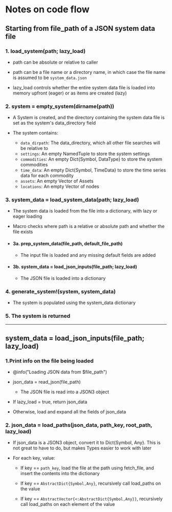 # Notes on code flow

## Starting from file_path of a JSON system data file

### 1. load_system(path; lazy_load)

- path can be absolute or relative to caller

- path can be a file name or a directory name, in which case the file name is assumed to be `system_data.json`

- lazy_load controls whether the entire system data file is loaded into memory upfront (eager) or as items are created (lazy)

### 2. system = empty_system(dirname(path))

- A System is created, and the directory containing the system data file is set as the system's data_directory field

- The system contains:
    - `data_dirpath`: The data_directory, which all other file searches will be relative to
    - `settings`: An empty NamedTuple to store the system settings
    - `commodities`: An empty Dict{Symbol, DataType} to store the system commodities
    - `time_data`: An empty Dict{Symbol, TimeData} to store the time series data for each commodity
    - `assets`: An empty Vector of Assets
    - `locations`: An empty Vector of nodes

### 3. system_data = load_system_data(path; lazy_load)

- The system data is loaded from the file into a dictionary, with lazy or eager loading

- Macro checks where path is a relative or absolute path and whether the file exists

- #### 3a. prep_system_data(file_path, default_file_path)

    - The input file is loaded and any missing default fields are added

- #### 3b. system_data = load_json_inputs(file_path; lazy_load)

    - The JSON file is loaded into a dictionary

### 4. generate_system!(system, system_data)

- The system is populated using the system_data dictionary

### 5. The system is returned

---

## system_data = load_json_inputs(file_path; lazy_load)

### 1.Print info on the file being loaded

- @info("Loading JSON data from $file_path")

- json_data = read_json(file_path)

    - The JSON file is read into a JSON3 object

- If lazy_load = true, return json_data

- Otherwise, load and expand all the fields of json_data

### 2. json_data = load_paths(json_data, path_key, root_path, lazy_load)

- If json_data is a JSON3 object, convert it to Dict{Symbol, Any}. This is not great to have to do, but makes Types easier to work with later

- For each key, value:

    - If key == `path_key`, load the file at the path using fetch_file, and insert the contents into the dictionary

    - If key == `AbstractDict{Symbol,Any}`, recursively call load_paths on the value

    - If key == `AbstractVector{<:AbstractDict{Symbol,Any}}`, recursively call load_paths on each element of the value
